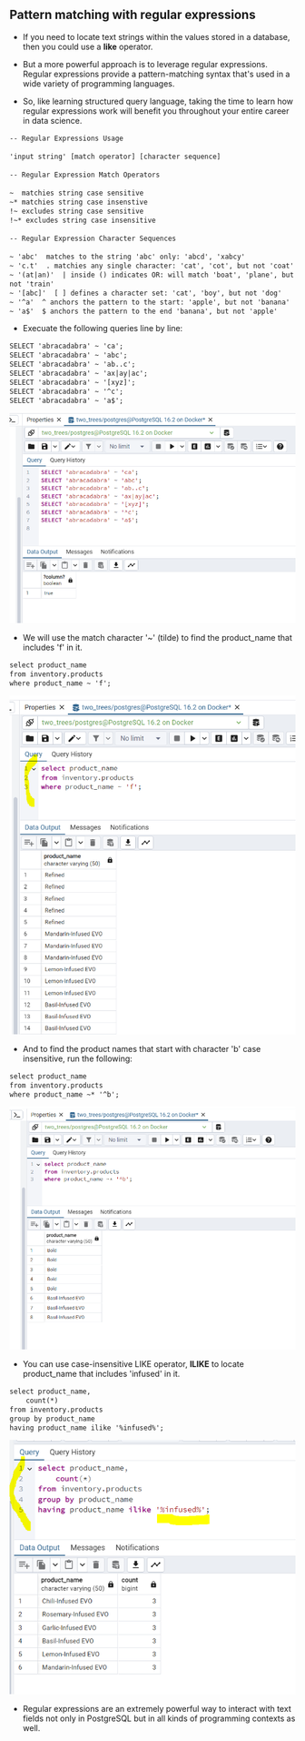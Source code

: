 ## Pattern matching with regular expressions

- If you need to locate text strings within the values stored in a database, then you could use a **like** operator.


- But a more powerful approach is to leverage regular expressions. Regular expressions provide a pattern-matching syntax that's used in a wide variety of programming languages.


- So, like learning structured query language, taking the time to learn how regular expressions work will benefit you throughout your entire career in data science.


```
-- Regular Expressions Usage

'input string' [match operator] [character sequence]

-- Regular Expression Match Operators

~  matchies string case sensitive
~* matchies string case insenstive
!~ excludes string case sensitive
!~* excludes string case insensitive

-- Regular Expression Character Sequences

~ 'abc'  matches to the string 'abc' only: 'abcd', 'xabcy'
~ 'c.t'  . matchies any single character: 'cat', 'cot', but not 'coat'
~ '(at|an)'  | inside () indicates OR: will match 'boat', 'plane', but not 'train'
~ '[abc]'  [ ] defines a character set: 'cat', 'boy', but not 'dog'
~ '^a'  ^ anchors the pattern to the start: 'apple', but not 'banana'
~ 'a$'  $ anchors the pattern to the end 'banana', but not 'apple'
```


- Execuate the following queries line by line:


```
SELECT 'abracadabra' ~ 'ca';
SELECT 'abracadabra' ~ 'abc';
SELECT 'abracadabra' ~ 'ab..c';
SELECT 'abracadabra' ~ 'ax|ay|ac';
SELECT 'abracadabra' ~ '[xyz]';
SELECT 'abracadabra' ~ '^c';
SELECT 'abracadabra' ~ 'a$';
```


![regular-expressions](/pictures/PostgreSQL/additional-querying-techniques/regular-expressions.PNG "regular expressions")


- We will use the match character '~' (tilde) to find the product_name that includes 'f' in it.


```
select product_name
from inventory.products
where product_name ~ 'f';
```


![tilde-match-character](/pictures/PostgreSQL/additional-querying-techniques/tilde-match-character.PNG "tilde match character")


- And to find the product names that start with character 'b' case insensitive, run the following:


```
select product_name
from inventory.products
where product_name ~* '^b';
```


![start-with-b-case-insensitive](/pictures/PostgreSQL/additional-querying-techniques/start-with-b-case-insensitive.PNG "start with b case insensitive")


- You can use case-insensitive LIKE operator, **ILIKE** to locate product_name that includes 'infused' in it.


```
select product_name,
	count(*)
from inventory.products
group by product_name
having product_name ilike '%infused%';
```


![ilike-operator-percent-signs](/pictures/PostgreSQL/additional-querying-techniques/ilike-infused-percent-signs.PNG "ilike operator percent signs")


- Regular expressions are an extremely powerful way to interact with text fields not only in PostgreSQL but in all kinds of programming contexts as well.